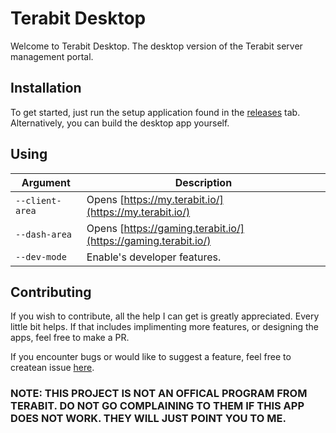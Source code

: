 # Terabit Desktop
Welcome to Terabit Desktop. The desktop version of the Terabit server management portal.

## Installation
To get started, just run the setup application found in the [releases](https://github.com/ALEXWARELLC/tb_app/releases) tab. Alternatively, you can build the desktop app yourself.

## Using

| Argument      | Description |
| ----------- | ----------- |
| `--client-area` | Opens [https://my.terabit.io/](https://my.terabit.io/)|
| `--dash-area`   | Opens [https://gaming.terabit.io/](https://gaming.terabit.io/)|
| `--dev-mode`   | Enable's developer features.|

## Contributing
If you wish to contribute, all the help I can get is greatly appreciated. Every little bit helps. If that includes implimenting more features, or designing the apps, feel free to make a PR.

If you encounter bugs or would like to suggest a feature, feel free to createan issue [here](https://github.com/ALEXWARELLC/tb_app/issues).

### NOTE: THIS PROJECT IS NOT AN OFFICAL PROGRAM FROM TERABIT. DO NOT GO COMPLAINING TO THEM IF THIS APP DOES NOT WORK. THEY WILL JUST POINT YOU TO ME.